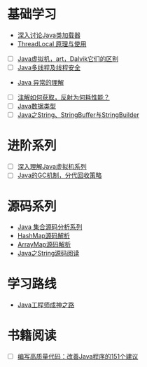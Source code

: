 # 基础学习
- [深入讨论Java类加载器](https://github.com/qmsggg/qmsggg_BlogCollect/issues/8)
- [ThreadLocal 原理与使用](https://github.com/qmsggg/qmsggg_BlogCollect/issues/21)
- [ ] [Java虚拟机，art，Dalvik它们的区别](https://github.com/qmsggg/qmsggg_BlogCollect/issues/79)
- [ ] [Java多线程及线程安全](https://github.com/qmsggg/qmsggg_BlogCollect/issues/81)
- [Java 异常的理解](https://github.com/qmsggg/qmsggg_BlogCollect/issues/90)
- [ ] [注解如何获取，反射为何耗性能？](https://github.com/qmsggg/qmsggg_BlogCollect/issues/164)
- [ ] [Java数据类型](https://github.com/qmsggg/qmsggg_BlogCollect/issues/167)
- [ ] [Java之String、StringBuffer与StringBuilder](https://github.com/qmsggg/qmsggg_BlogCollect/issues/174)

# 进阶系列
- [ ] [深入理解Java虚拟机系列](https://github.com/qmsggg/qmsggg_BlogCollect/issues/98)
- [ ] [Java的GC机制，分代回收策略](https://github.com/qmsggg/qmsggg_BlogCollect/issues/165)

# 源码系列
- [Java 集合源码分析系列](https://juejin.im/entry/5b31bdf46fb9a00e9368a654?utm_source=gold_browser_extension)
- [HashMap源码解析](https://github.com/qmsggg/qmsggg_BlogCollect/issues/68)
- [ArrayMap源码解析](https://github.com/qmsggg/qmsggg_BlogCollect/issues/69)
- [Java之String源码阅读](https://github.com/qmsggg/qmsggg_BlogCollect/issues/74)

# 学习路线
- [Java工程师成神之路](https://github.com/qmsggg/qmsggg_BlogCollect/issues/32)

# 书籍阅读
- [ ] [编写高质量代码：改善Java程序的151个建议](https://github.com/qmsggg/qmsggg_BlogCollect/issues/104)

